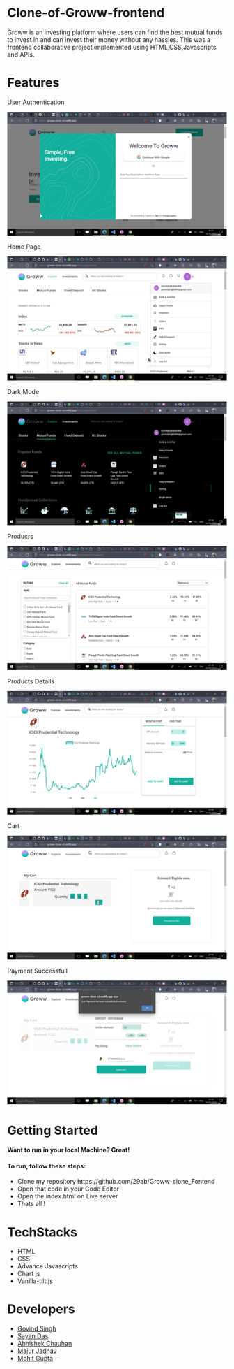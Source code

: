 # Clone-of-Groww-frontend
Groww is an investing platform where users can find the best mutual funds to invest in and can invest their money without any hassles. This was a frontend collaborative project implemented using HTML,CSS,Javascripts and APIs.

# Features
<p>User Authentication</p>

![User Authentication](/Images/shot1.png)

<p>Home Page</p>

![User Authentication](/Images/shot2.png)

<p>Dark Mode</p>

![User Authentication](/Images/shot3.png)

<p>Producrs</p>

![User Authentication](/Images/shot4.png)

<p>Products Details</p>

![User Authentication](/Images/shot5.png)

<p>Cart</p>

![User Authentication](/Images/shot6.png)

<p>Payment Successfull</p>

![User Authentication](/Images/shot7.png)

# Getting Started

<h4>Want to run in your local Machine? Great!<h4>

<h4>To run, follow these steps:</h4>

  <ul>
    <li>Clone my repository https://github.com/29ab/Groww-clone_Fontend</li>
    <li>Open that code in your Code Editor</li>
    <li>Open the index.html on Live server</li>
    <li>Thats all !</li>
  </ul>
  
  # TechStacks
  <ul>
  <li>HTML</li>
  <li>CSS</li>
  <li>Advance Javascripts</li> 
  <li>Chart js</li>
  <li>Vanilla-tilt.js</li>
  </ul>
  
  # Developers
<ul>
  <li><a href="https://github.com/Jerry-29">Govind Singh</a>
  </li>
   <li>
     <a href="https://github.com/sayanwastaken">
     Sayan Das
       </a>
  </li>
   <li>
     <a href="https://github.com/29ab">
     Abhishek Chauhan
     </a>
  </li>
   <li>
     <a href="https://github.com/mayurjadhav09">
     Majur Jadhav
     </a>
  </li>
   <li>
     <a href="https://github.com/MohitGupta10">
     Mohit Gupta
     </a>
  </li>
  </ul>



